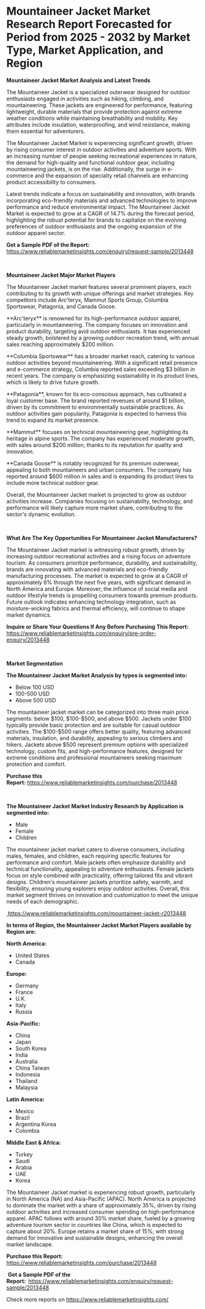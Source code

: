 <p><h1>Mountaineer Jacket Market Research Report Forecasted for Period from 2025 -  2032 by Market Type, Market Application, and Region</h1></p><p><strong>Mountaineer Jacket Market Analysis and Latest Trends</strong></p>
<p><p>The Mountaineer Jacket is a specialized outerwear designed for outdoor enthusiasts engaged in activities such as hiking, climbing, and mountaineering. These jackets are engineered for performance, featuring lightweight, durable materials that provide protection against extreme weather conditions while maintaining breathability and mobility. Key attributes include insulation, waterproofing, and wind resistance, making them essential for adventurers.</p><p>The Mountaineer Jacket Market is experiencing significant growth, driven by rising consumer interest in outdoor activities and adventure sports. With an increasing number of people seeking recreational experiences in nature, the demand for high-quality and functional outdoor gear, including mountaineering jackets, is on the rise. Additionally, the surge in e-commerce and the expansion of specialty retail channels are enhancing product accessibility to consumers.</p><p>Latest trends indicate a focus on sustainability and innovation, with brands incorporating eco-friendly materials and advanced technologies to improve performance and reduce environmental impact. The Mountaineer Jacket Market is expected to grow at a CAGR of 14.7% during the forecast period, highlighting the robust potential for brands to capitalize on the evolving preferences of outdoor enthusiasts and the ongoing expansion of the outdoor apparel sector.</p></p>
<p><strong>Get a Sample PDF of the Report:&nbsp;</strong> <a href="https://www.reliablemarketinsights.com/enquiry/request-sample/2013448?utm_campaign=2287&utm_medium=2&utm_source=Github&utm_content=ia&utm_term=08022025&utm_id=mountaineer-jacket">https://www.reliablemarketinsights.com/enquiry/request-sample/2013448</a></p>
<p>&nbsp;</p>
<p><strong>Mountaineer Jacket Major Market Players</strong></p>
<p><p>The Mountaineer Jacket market features several prominent players, each contributing to its growth with unique offerings and market strategies. Key competitors include Arc'teryx, Mammut Sports Group, Columbia Sportswear, Patagonia, and Canada Goose.</p><p>**Arc'teryx** is renowned for its high-performance outdoor apparel, particularly in mountaineering. The company focuses on innovation and product durability, targeting avid outdoor enthusiasts. It has experienced steady growth, bolstered by a growing outdoor recreation trend, with annual sales reaching approximately $200 million.</p><p>**Columbia Sportswear** has a broader market reach, catering to various outdoor activities beyond mountaineering. With a significant retail presence and e-commerce strategy, Columbia reported sales exceeding $3 billion in recent years. The company is emphasizing sustainability in its product lines, which is likely to drive future growth.</p><p>**Patagonia**, known for its eco-conscious approach, has cultivated a loyal customer base. The brand reported revenues of around $1 billion, driven by its commitment to environmentally sustainable practices. As outdoor activities gain popularity, Patagonia is expected to harness this trend to expand its market presence.</p><p>**Mammut** focuses on technical mountaineering gear, highlighting its heritage in alpine sports. The company has experienced moderate growth, with sales around $200 million, thanks to its reputation for quality and innovation.</p><p>**Canada Goose** is notably recognized for its premium outerwear, appealing to both mountaineers and urban consumers. The company has reported around $600 million in sales and is expanding its product lines to include more technical outdoor gear.</p><p>Overall, the Mountaineer Jacket market is projected to grow as outdoor activities increase. Companies focusing on sustainability, technology, and performance will likely capture more market share, contributing to the sector's dynamic evolution.</p></p>
<p>&nbsp;</p>
<p><strong>What Are The Key Opportunities For Mountaineer Jacket Manufacturers?</strong></p>
<p><p>The Mountaineer Jacket market is witnessing robust growth, driven by increasing outdoor recreational activities and a rising focus on adventure tourism. As consumers prioritize performance, durability, and sustainability, brands are innovating with advanced materials and eco-friendly manufacturing processes. The market is expected to grow at a CAGR of approximately 6% through the next five years, with significant demand in North America and Europe. Moreover, the influence of social media and outdoor lifestyle trends is propelling consumers towards premium products. Future outlook indicates enhancing technology integration, such as moisture-wicking fabrics and thermal efficiency, will continue to shape market dynamics.</p></p>
<p><strong>Inquire or Share Your Questions If Any Before Purchasing This Report:</strong> <a href="https://www.reliablemarketinsights.com/enquiry/pre-order-enquiry/2013448?utm_campaign=2287&utm_medium=2&utm_source=Github&utm_content=ia&utm_term=08022025&utm_id=mountaineer-jacket">https://www.reliablemarketinsights.com/enquiry/pre-order-enquiry/2013448</a></p>
<p>&nbsp;</p>
<p><strong>Market Segmentation</strong></p>
<p><strong>The Mountaineer Jacket Market Analysis by types is segmented into:</strong></p>
<p><ul><li>Below 100 USD</li><li>100-500 USD</li><li>Above 500 USD</li></ul></p>
<p><p>The mountaineer jacket market can be categorized into three main price segments: below $100, $100-$500, and above $500. Jackets under $100 typically provide basic protection and are suitable for casual outdoor activities. The $100-$500 range offers better quality, featuring advanced materials, insulation, and durability, appealing to serious climbers and hikers. Jackets above $500 represent premium options with specialized technology, custom fits, and high-performance features, designed for extreme conditions and professional mountaineers seeking maximum protection and comfort.</p></p>
<p><strong>Purchase this Report:&nbsp;</strong><a href="https://www.reliablemarketinsights.com/purchase/2013448?utm_campaign=2287&utm_medium=2&utm_source=Github&utm_content=ia&utm_term=08022025&utm_id=mountaineer-jacket">https://www.reliablemarketinsights.com/purchase/2013448</a></p>
<p>&nbsp;</p>
<p><strong>The Mountaineer Jacket Market Industry Research by Application is segmented into:</strong></p>
<p><ul><li>Male</li><li>Female</li><li>Children</li></ul></p>
<p><p>The mountaineer jacket market caters to diverse consumers, including males, females, and children, each requiring specific features for performance and comfort. Male jackets often emphasize durability and technical functionality, appealing to adventure enthusiasts. Female jackets focus on style combined with practicality, offering tailored fits and vibrant designs. Children's mountaineer jackets prioritize safety, warmth, and flexibility, ensuring young explorers enjoy outdoor activities. Overall, this market segment thrives on innovation and customization to meet the unique needs of each demographic.</p></p>
<p><a href="https://www.reliablemarketinsights.com/mountaineer-jacket-r2013448?utm_campaign=2287&utm_medium=2&utm_source=Github&utm_content=ia&utm_term=08022025&utm_id=mountaineer-jacket">&nbsp;https://www.reliablemarketinsights.com/mountaineer-jacket-r2013448</a></p>
<p><strong>In terms of Region, the Mountaineer Jacket Market Players available by Region are:</strong></p>
<p>
    <p> <strong> North America: </strong>
        <ul>
            <li>United States</li>
            <li>Canada</li>
        </ul>
        </p> 
    <p> <strong> Europe: </strong>
        <ul>
            <li>Germany</li>
            <li>France</li>
            <li>U.K.</li>
            <li>Italy</li>
            <li>Russia</li>
        </ul>
        </p> 
    <p> <strong> Asia-Pacific: </strong>
        <ul>
            <li>China</li>
            <li>Japan</li>
            <li>South Korea</li>
            <li>India</li>
            <li>Australia</li>
            <li>China Taiwan</li>
            <li>Indonesia</li>
            <li>Thailand</li>
            <li>Malaysia</li>
        </ul>
        </p> 
    <p> <strong> Latin America: </strong>
        <ul>
            <li>Mexico</li>
            <li>Brazil</li>
            <li>Argentina Korea</li>
            <li>Colombia</li>
        </ul>
        </p> 
    <p> <strong> Middle East & Africa: </strong>
        <ul>
            <li>Turkey</li>
            <li>Saudi</li>
            <li>Arabia</li>
            <li>UAE</li>
            <li>Korea</li>
        </ul>
    </p>
    </p>
<p><p>The Mountaineer Jacket market is experiencing robust growth, particularly in North America (NA) and Asia-Pacific (APAC). North America is projected to dominate the market with a share of approximately 35%, driven by rising outdoor activities and increased consumer spending on high-performance apparel. APAC follows with around 30% market share, fueled by a growing adventure tourism sector in countries like China, which is expected to capture about 20%. Europe retains a market share of 15%, with strong demand for innovative and sustainable designs, enhancing the overall market landscape.</p></p>
<p><strong>Purchase this Report: </strong><a href="https://www.reliablemarketinsights.com/purchase/2013448?utm_campaign=2287&utm_medium=2&utm_source=Github&utm_content=ia&utm_term=08022025&utm_id=mountaineer-jacket">https://www.reliablemarketinsights.com/purchase/2013448</a></p>
<p>&nbsp;<strong>Get a Sample PDF of the Report:&nbsp;&nbsp;</strong><a href="https://www.reliablemarketinsights.com/enquiry/request-sample/2013448?utm_campaign=2287&utm_medium=2&utm_source=Github&utm_content=ia&utm_term=08022025&utm_id=mountaineer-jacket">https://www.reliablemarketinsights.com/enquiry/request-sample/2013448</a></p>
<p><strong></strong></p>
<p>Check more reports on <a href="https://www.reliablemarketinsights.com/?utm_campaign=2287&utm_medium=2&utm_source=Github&utm_content=ia&utm_term=08022025&utm_id=mountaineer-jacket">https://www.reliablemarketinsights.com/</a></p>